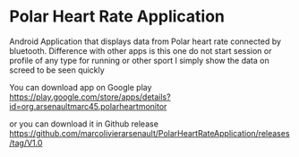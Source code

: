 Polar Heart Rate Application
=========================

Android Application that displays data from Polar heart rate connected by bluetooth.
Difference with other apps is this one do not start session or profile of any type for running or other sport
I simply show the data on screed to be seen quickly

You can download app on Google play
https://play.google.com/store/apps/details?id=org.arsenaultmarc45.polarheartmonitor

or you can download it in Github release
https://github.com/marcolivierarsenault/PolarHeartRateApplication/releases/tag/V1.0